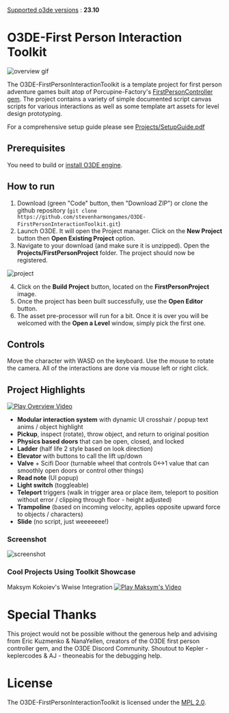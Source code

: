 <u>Supported o3de versions</u> : **23.10**

# O3DE-First Person Interaction Toolkit

![overview gif](https://media4.giphy.com/media/v1.Y2lkPTc5MGI3NjExOWxxcGo4Y3gyODZoZTA2emZiNTZ1N215NjVycmhnbXQzeWJocjA0MyZlcD12MV9pbnRlcm5hbF9naWZfYnlfaWQmY3Q9Zw/IpsPFuHom0A16yceuz/source.gif)

The O3DE-FirstPersonInteractionToolkit is a template project for first person adventure games built atop of Porcupine-Factory's [FirstPersonController gem](https://github.com/Porcupine-Factory/FirstPersonController). The project contains a variety of simple documented script canvas scripts for various interactions as well as some template art assets for level design prototyping.

For a comprehensive setup guide please see [Projects/SetupGuide.pdf](https://github.com/stevenharmongames/03DE-FirstPersonInteractionToolkit/blob/5b745fe87137040d9203c669841bc4c1e3ceee0f/Projects/SetupGuide.pdf)

## Prerequisites

You need to build or [install O3DE engine](https://o3de.org/download/).

## How to run

1. Download (green "Code" button, then "Download ZIP") or clone the github repository (`git clone https://github.com/stevenharmongames/O3DE-FirstPersonInteractionToolkit.git`)
2. Launch O3DE. It will open the Project manager. Click on the **New Project** button then **Open Existing Project** option.
3. Navigate to your download (and make sure it is unzipped). Open the **Projects/FirstPersonProject** folder. The project should now be registered.

![project](doc/project.png?raw=true)

4. Click on the **Build Project** button, located on the **FirstPersonProject** image.
5. Once the project has been built successfully, use the **Open Editor** button.
6. The asset pre-processor will run for a bit. Once it is over you will be welcomed with the **Open a Level** window, simply pick the first one.

## Controls

Move the character with WASD on the keyboard.
Use the mouse to rotate the camera.
All of the interactions are done via mouse left or right click.

## Project Highlights

[![Play Overview Video](https://img.youtube.com/vi/kQ5ckXGn9xE/0.jpg)](https://www.youtube.com/watch?v=kQ5ckXGn9xE)

* **Modular interaction system** with dynamic UI crosshair / popup text anims / object highlight
* **Pickup**, inspect (rotate), throw object, and return to original position
* **Physics based doors** that can be open, closed, and locked
* **Ladder** (half life 2 style based on look direction)
* **Elevator** with buttons to call the lift up/down
* **Valve** + Scifi Door (turnable wheel that controls 0<->1 value that can smoothly open doors or control other things)
* **Read note** (UI popup)
* **Light switch** (toggleable)
* **Teleport** triggers (walk in trigger area or place item, teleport to position without error / clipping through floor - height adjusted)
* **Trampoline** (based on incoming velocity, applies opposite upward force to objects / characters)
* **Slide** (no script, just weeeeeee!)

### Screenshot

![screenshot](doc/screenshot-1.png?raw=true)

### Cool Projects Using Toolkit Showcase

Maksym Kokoiev's Wwise Integration
[![Play Maksym's Video](https://img.youtube.com/vi/rtb-BUbvnEQ/0.jpg)](https://www.youtube.com/watch?v=rtb-BUbvnEQ)

# Special Thanks

This project would not be possible without the generous help and advising from Eric Kuzmenko & NanaYellen, creators of the O3DE first person controller gem, and the O3DE Discord Community. Shoutout to Kepler - keplercodes & AJ - theoneabis for the debugging help.

# License

The O3DE-FirstPersonInteractionToolkit is licensed under the [MPL 2.0](https://www.mozilla.org/en-US/MPL/2.0/FAQ/).

